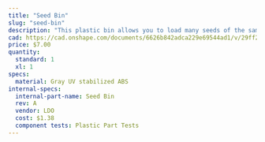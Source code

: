 ```yaml
---
title: "Seed Bin"
slug: "seed-bin"
description: "This plastic bin allows you to load many seeds of the same type into your FarmBot."
cad: https://cad.onshape.com/documents/6626b842adca229e69544ad1/v/29ff27176ad028c3b865f257/e/ac2bae6b7b5f43ab2e574465
price: $7.00
quantity:
  standard: 1
  xl: 1
specs:
  material: Gray UV stabilized ABS
internal-specs:
  internal-part-name: Seed Bin
  rev: A
  vendor: LDO
  cost: $1.38
  component tests: Plastic Part Tests
---
```

